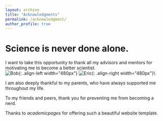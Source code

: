 ```yaml
---
layout: archive
title: "Acknowledgments"
permalink: /acknowledgment/
author_profile: true
---
```


# Science is never done alone.

I want to take this opportunity to thank all my advisors and mentors for motivating me to become a better scientist.\
![Bob](https://yanbopanpi.github.io/yanbo_pan.github.io//images/UW_memory.jpg){: .align-left width="480px"}
![Eric](https://yanbopanpi.github.io/yanbo_pan.github.io//images/Bell.jpg){: .align-right width="480px"}\

I am also deeply thankful to my parents, who have always supported me throughout my life. 

To my friends and peers, thank you for preventing me from becoming a nerd.

Thanks to *academicpages* for offering such a beautiful website template.
